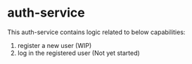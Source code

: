 # auth-service

This auth-service contains logic related to below capabilities:
1. register a new user (WIP)
2. log in the registered user (Not yet started)
